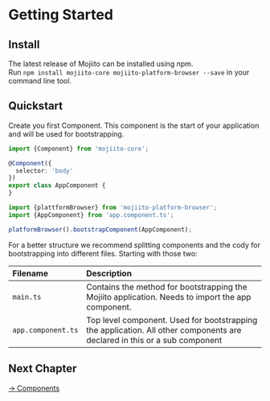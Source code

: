 # Getting Started

## Install
The latest release of Mojiito can be installed using npm.   
Run `npm install mojiito-core mojiito-platform-browser --save` in your command line tool.

## Quickstart

Create you first Component. This component is the start of your application and will be used for bootstrapping.

```typescript
import {Component} from 'mojiito-core';

@Component({
  selector: 'body'
})
export class AppComponent {
}
```

```typescript
import {plattformBrowser} from 'mojiito-platform-browser';
import {AppComponent} from 'app.component.ts';

platformBrowser().bootstrapComponent(AppComponent);
```

For a better structure we recommend splitting components and the cody for bootstrapping into different files. Starting with those two:

| Filename  | Description |
| :--- | :--- |
| `main.ts`  | Contains the method for bootstrapping the Mojiito application. Needs to import the app component.  |
| `app.component.ts`  | Top level component. Used for bootstrapping the application. All other components are declared in this or a sub component  |

## Next Chapter
[→ Components](components.md)
